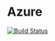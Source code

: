 # Azure

[![Build Status](https://dev.azure.com/lehavanyukevich/testtask/_apis/build/status/AlekseyVanyukevich.Azure?branchName=master)](https://dev.azure.com/lehavanyukevich/testtask/_build/latest?definitionId=2&branchName=master)

